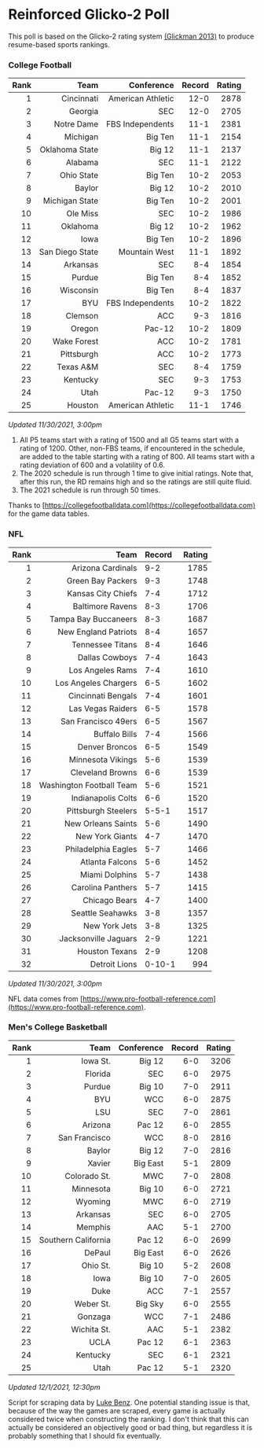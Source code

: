 # Reinforced Glicko-2 Poll

This poll is based on the Glicko-2 rating system [\(Glickman 2013\)](http://glicko.net/glicko/glicko2.pdf) to produce resume-based sports rankings.

### College Football
| Rank  | Team                 | Conference           | Record   | Rating |
| ---:  | ---:                 | ---:                 | ---:     | ---:   |
| 1     | Cincinnati           | American Athletic    | 12-0     | 2878   |
| 2     | Georgia              | SEC                  | 12-0     | 2705   |
| 3     | Notre Dame           | FBS Independents     | 11-1     | 2381   |
| 4     | Michigan             | Big Ten              | 11-1     | 2154   |
| 5     | Oklahoma State       | Big 12               | 11-1     | 2137   |
| 6     | Alabama              | SEC                  | 11-1     | 2122   |
| 7     | Ohio State           | Big Ten              | 10-2     | 2053   |
| 8     | Baylor               | Big 12               | 10-2     | 2010   |
| 9     | Michigan State       | Big Ten              | 10-2     | 2001   |
| 10    | Ole Miss             | SEC                  | 10-2     | 1986   |
| 11    | Oklahoma             | Big 12               | 10-2     | 1962   |
| 12    | Iowa                 | Big Ten              | 10-2     | 1896   |
| 13    | San Diego State      | Mountain West        | 11-1     | 1892   |
| 14    | Arkansas             | SEC                  | 8-4      | 1854   |
| 15    | Purdue               | Big Ten              | 8-4      | 1852   |
| 16    | Wisconsin            | Big Ten              | 8-4      | 1837   |
| 17    | BYU                  | FBS Independents     | 10-2     | 1822   |
| 18    | Clemson              | ACC                  | 9-3      | 1816   |
| 19    | Oregon               | Pac-12               | 10-2     | 1809   |
| 20    | Wake Forest          | ACC                  | 10-2     | 1781   |
| 21    | Pittsburgh           | ACC                  | 10-2     | 1773   |
| 22    | Texas A&M            | SEC                  | 8-4      | 1759   |
| 23    | Kentucky             | SEC                  | 9-3      | 1753   |
| 24    | Utah                 | Pac-12               | 9-3      | 1750   |
| 25    | Houston              | American Athletic    | 11-1     | 1746   |
_Updated 11/30/2021, 3:00pm_

1. All P5 teams start with a rating of 1500 and all G5 teams start with a rating of 1200. Other, non-FBS teams, if encountered in the schedule, are added to the table starting with a rating of 800. All teams start with a rating deviation of 600 and a volatility of 0.6.
2. The 2020 schedule is run through 1 time to give initial ratings. Note that, after this run, the RD remains high and so the ratings are still quite fluid.
3. The 2021 schedule is run through 50 times.

Thanks to [https://collegefootballdata.com](https://collegefootballdata.com) for the game data tables.

### NFL
| Rank  | Team                       | Record   | Rating |
| ---:  | ---:                       | :---     | ---:   |
| 1     | Arizona Cardinals          | 9-2      | 1785   |
| 2     | Green Bay Packers          | 9-3      | 1748   |
| 3     | Kansas City Chiefs         | 7-4      | 1712   |
| 4     | Baltimore Ravens           | 8-3      | 1706   |
| 5     | Tampa Bay Buccaneers       | 8-3      | 1687   |
| 6     | New England Patriots       | 8-4      | 1657   |
| 7     | Tennessee Titans           | 8-4      | 1646   |
| 8     | Dallas Cowboys             | 7-4      | 1643   |
| 9     | Los Angeles Rams           | 7-4      | 1610   |
| 10    | Los Angeles Chargers       | 6-5      | 1602   |
| 11    | Cincinnati Bengals         | 7-4      | 1601   |
| 12    | Las Vegas Raiders          | 6-5      | 1578   |
| 13    | San Francisco 49ers        | 6-5      | 1567   |
| 14    | Buffalo Bills              | 7-4      | 1566   |
| 15    | Denver Broncos             | 6-5      | 1549   |
| 16    | Minnesota Vikings          | 5-6      | 1539   |
| 17    | Cleveland Browns           | 6-6      | 1539   |
| 18    | Washington Football Team   | 5-6      | 1521   |
| 19    | Indianapolis Colts         | 6-6      | 1520   |
| 20    | Pittsburgh Steelers        | 5-5-1    | 1517   |
| 21    | New Orleans Saints         | 5-6      | 1490   |
| 22    | New York Giants            | 4-7      | 1470   |
| 23    | Philadelphia Eagles        | 5-7      | 1466   |
| 24    | Atlanta Falcons            | 5-6      | 1452   |
| 25    | Miami Dolphins             | 5-7      | 1438   |
| 26    | Carolina Panthers          | 5-7      | 1415   |
| 27    | Chicago Bears              | 4-7      | 1400   |
| 28    | Seattle Seahawks           | 3-8      | 1357   |
| 29    | New York Jets              | 3-8      | 1325   |
| 30    | Jacksonville Jaguars       | 2-9      | 1221   |
| 31    | Houston Texans             | 2-9      | 1208   |
| 32    | Detroit Lions              | 0-10-1   | 994    |
_Updated 11/30/2021, 3:00pm_

NFL data comes from [https://www.pro-football-reference.com](https://www.pro-football-reference.com).

### Men's College Basketball
| Rank  | Team                 | Conference | Record   | Rating |
| ---:  | ---:                 | ---:       | ---:     | ---:   |
| 1     | Iowa St.             | Big 12     | 6-0      | 3206   |
| 2     | Florida              | SEC        | 6-0      | 2975   |
| 3     | Purdue               | Big 10     | 7-0      | 2911   |
| 4     | BYU                  | WCC        | 6-0      | 2875   |
| 5     | LSU                  | SEC        | 7-0      | 2861   |
| 6     | Arizona              | Pac 12     | 6-0      | 2855   |
| 7     | San Francisco        | WCC        | 8-0      | 2816   |
| 8     | Baylor               | Big 12     | 7-0      | 2816   |
| 9     | Xavier               | Big East   | 5-1      | 2809   |
| 10    | Colorado St.         | MWC        | 7-0      | 2808   |
| 11    | Minnesota            | Big 10     | 6-0      | 2721   |
| 12    | Wyoming              | MWC        | 6-0      | 2719   |
| 13    | Arkansas             | SEC        | 6-0      | 2705   |
| 14    | Memphis              | AAC        | 5-1      | 2700   |
| 15    | Southern California  | Pac 12     | 6-0      | 2699   |
| 16    | DePaul               | Big East   | 6-0      | 2626   |
| 17    | Ohio St.             | Big 10     | 5-2      | 2608   |
| 18    | Iowa                 | Big 10     | 7-0      | 2605   |
| 19    | Duke                 | ACC        | 7-1      | 2557   |
| 20    | Weber St.            | Big Sky    | 6-0      | 2555   |
| 21    | Gonzaga              | WCC        | 7-1      | 2486   |
| 22    | Wichita St.          | AAC        | 5-1      | 2382   |
| 23    | UCLA                 | Pac 12     | 6-1      | 2363   |
| 24    | Kentucky             | SEC        | 6-1      | 2321   |
| 25    | Utah                 | Pac 12     | 5-1      | 2320   |
_Updated 12/1/2021, 12:30pm_

Script for scraping data by [Luke Benz](https://github.com/lbenz730/NCAA_Hoops).
One potential standing issue is that, because of the way the games are scraped, every game is actually considered twice when constructing the ranking. I don't think that this can actually be considered an objectively good or bad thing, but regardless it is probably something that I should fix eventually.
